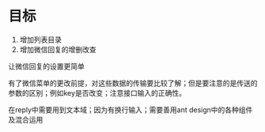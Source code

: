 # 目标 #
1. 增加列表目录
2. 增加微信回复的增删改查



让微信回复的设置更简单

有了微信菜单的更改前提，对这些数据的传输要比较了解；但是要注意的是传送的参数的区别；例如key是否改变；注意接口输入的正确性。

在reply中需要用到文本域；因为有换行输入；需要善用ant design中的各种组件及混合运用

